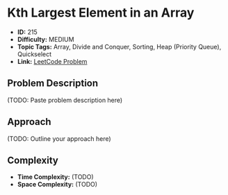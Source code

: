 # Kth Largest Element in an Array

- **ID:** 215
- **Difficulty:** MEDIUM
- **Topic Tags:** Array, Divide and Conquer, Sorting, Heap (Priority Queue), Quickselect
- **Link:** [LeetCode Problem](https://leetcode.com/problems/kth-largest-element-in-an-array/description/)

## Problem Description

(TODO: Paste problem description here)

## Approach

(TODO: Outline your approach here)

## Complexity

- **Time Complexity:** (TODO)
- **Space Complexity:** (TODO)
